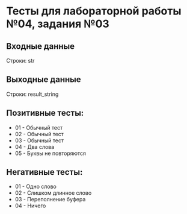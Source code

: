 # Тесты для лабораторной работы №04, задания №03

## Входные данные
Строки: str

## Выходные данные
Строки: result_string

## Позитивные тесты:
- 01 - Обычный тест
- 02 - Обычный тест
- 03 - Обычный тест
- 04 - Два слова
- 05 - Буквы не повторяются

## Негативные тесты:
- 01 - Одно слово
- 02 - Слишком длинное слово
- 03 - Переполнение буфера
- 04 - Ничего
